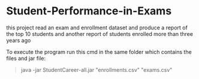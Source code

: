 # Student-Performance-in-Exams
this project read an exam and enrollment dataset and produce a report of the top 10 students and another report of students enrolled more than three years ago

To execute the program run this cmd in the same folder which contains the files and jar file:
 > java -jar StudentCareer-all.jar "enrollments.csv" "exams.csv"
